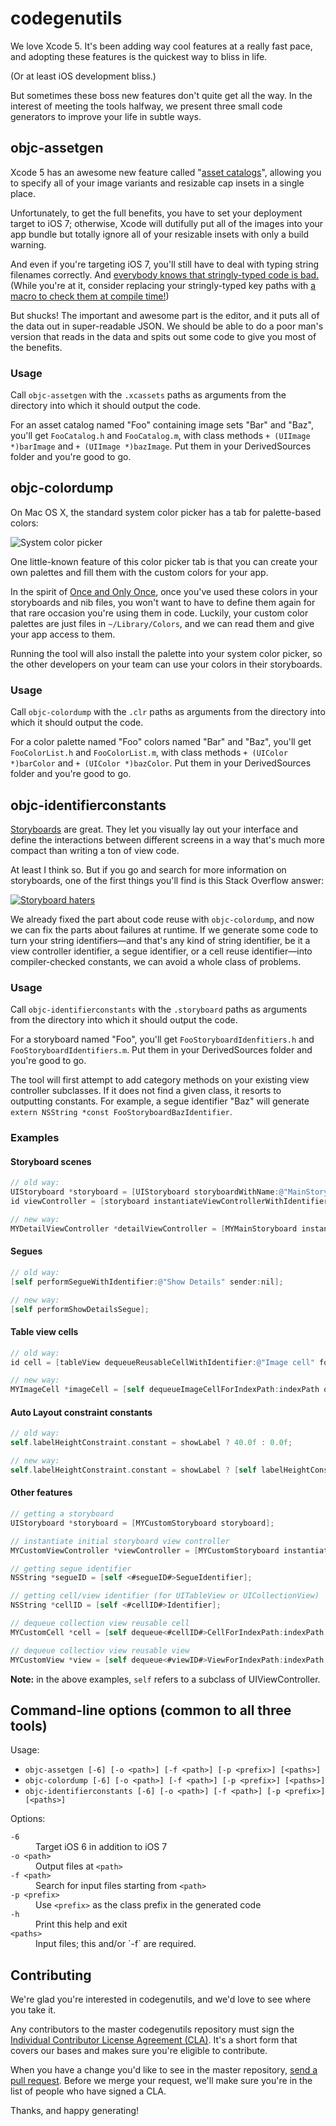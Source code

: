 # codegenutils

We love Xcode 5. It's been adding way cool features at a really fast pace, and adopting these features is the quickest way to bliss in life.

(Or at least iOS development bliss.)

But sometimes these boss new features don't quite get all the way. In the interest of meeting the tools halfway, we present three small code generators to improve your life in subtle ways.

## objc-assetgen

Xcode 5 has an awesome new feature called "[asset catalogs](https://developer.apple.com/technologies/tools/features.html)", allowing you to specify all of your image variants and resizable cap insets in a single place.

Unfortunately, to get the full benefits, you have to set your deployment target to iOS 7; otherwise, Xcode will dutifully put all of the images into your app bundle but totally ignore all of your resizable insets with only a build warning.

And even if you're targeting iOS 7, you'll still have to deal with typing string filenames correctly. And [everybody knows that stringly-typed code is bad.](http://c2.com/cgi/wiki?StringlyTyped) (While you're at it, consider replacing your stringly-typed key paths with [a macro to check them at compile time!](https://gist.github.com/kyleve/8213806))

But shucks! The important and awesome part is the editor, and it puts all of the data out in super-readable JSON. We should be able to do a poor man's version that reads in the data and spits out some code to give you most of the benefits.

### Usage

Call `objc-assetgen` with the `.xcassets` paths as arguments from the directory into which it should output the code.

For an asset catalog named "Foo" containing image sets "Bar" and "Baz", you'll get `FooCatalog.h` and `FooCatalog.m`, with class methods `+ (UIImage *)barImage` and `+ (UIImage *)bazImage`. Put them in your DerivedSources folder and you're good to go.

## objc-colordump

On Mac OS X, the standard system color picker has a tab for palette-based colors:

![System color picker](Documentation/colorpicker.png)

One little-known feature of this color picker tab is that you can create your own palettes and fill them with the custom colors for your app.

In the spirit of [Once and Only Once](http://c2.com/cgi/wiki?OnceAndOnlyOnce), once you've used these colors in your storyboards and nib files, you won't want to have to define them again for that rare occasion you're using them in code. Luckily, your custom color palettes are just files in `~/Library/Colors`, and we can read them and give your app access to them.

Running the tool will also install the palette into your system color picker, so the other developers on your team can use your colors in their storyboards.

### Usage

Call `objc-colordump` with the `.clr` paths as arguments from the directory into which it should output the code.

For a color palette named "Foo" colors named "Bar" and "Baz", you'll get `FooColorList.h` and `FooColorList.m`, with class methods `+ (UIColor *)barColor` and `+ (UIColor *)bazColor`. Put them in your DerivedSources folder and you're good to go.

## objc-identifierconstants

[Storyboards](https://developer.apple.com/library/ios/documentation/general/conceptual/Devpedia-CocoaApp/Storyboard.html) are great. They let you visually lay out your interface and define the interactions between different screens in a way that's much more compact than writing a ton of view code.

At least I think so. But if you go and search for more information on storyboards, one of the first things you'll find is this Stack Overflow answer:

[![Storyboard haters](Documentation/storyboardhaters.png)](http://stackoverflow.com/a/19457257/6010)

We already fixed the part about code reuse with `objc-colordump`, and now we can fix the parts about failures at runtime. If we generate some code to turn your string identifiers—and that's any kind of string identifier, be it a view controller identifier, a segue identifier, or a cell reuse identifier—into compiler-checked constants, we can avoid a whole class of problems.

### Usage

Call `objc-identifierconstants` with the `.storyboard` paths as arguments from the directory into which it should output the code.

For a storyboard named "Foo", you'll get `FooStoryboardIdenfitiers.h` and `FooStoryboardIdentifiers.m`. Put them in your DerivedSources folder and you're good to go.

The tool will first attempt to add category methods on your existing view controller subclasses. If it does not find a given class, it resorts to outputting constants. For example, a segue identifier "Baz" will generate `extern NSString *const FooStoryboardBazIdentifier`.

### Examples

#### Storyboard scenes

```objective-c
// old way:
UIStoryboard *storyboard = [UIStoryboard storyboardWithName:@"MainStoryboard" bundle:nil];
id viewController = [storyboard instantiateViewControllerWithIdentifier:@"Detail View Controller"];

// new way:
MYDetailViewController *detailViewController = [MYMainStoryboard instantiateDetailViewController];
```

#### Segues

```objective-c
// old way:
[self performSegueWithIdentifier:@"Show Details" sender:nil];

// new way:
[self performShowDetailsSegue];
```

#### Table view cells

```objective-c
// old way:
id cell = [tableView dequeueReusableCellWithIdentifier:@"Image cell" forIndexPath:indexPath];

// new way:
MYImageCell *imageCell = [self dequeueImageCellForIndexPath:indexPath ofTableView:tableView];
```

#### Auto Layout constraint constants

```objective-c
// old way:
self.labelHeightConstraint.constant = showLabel ? 40.0f : 0.0f;

// new way:
self.labelHeightConstraint.constant = showLabel ? [self labelHeightConstraintOriginalConstant] : 0.0f;
```

#### Other features

```objective-c
// getting a storyboard
UIStoryboard *storyboard = [MYCustomStoryboard storyboard];

// instantiate initial storyboard view controller
MYCustomViewController *viewController = [MYCustomStoryboard instantiateInitialViewController];

// getting segue identifier
NSString *segueID = [self <#segueID#>SegueIdentifier];

// getting cell/view identifier (for UITableView or UICollectionView)
NSString *cellID = [self <#cellID#>Identifier];

// dequeue collection view reusable cell
MYCustomCell *cell = [self dequeue<#cellID#>CellForIndexPath:indexPath ofCollectionView:collectionView];

// dequeue collectiov view reusable view 
MYCustomView *view = [self dequeue<#viewID#>ViewForIndexPath:indexPath ofKind:kind ofCollectionView:collectionView];
```

**Note:** in the above examples, `self` refers to a subclass of UIViewController.

## Command-line options (common to all three tools)

Usage:
* `objc-assetgen [-6] [-o <path>] [-f <path>] [-p <prefix>] [<paths>]`
* `objc-colordump [-6] [-o <path>] [-f <path>] [-p <prefix>] [<paths>]`
* `objc-identifierconstants [-6] [-o <path>] [-f <path>] [-p <prefix>] [<paths>]`

Options:
<dl>
<dt><code>-6</code></dt><dd>Target iOS 6 in addition to iOS 7</dd>
<dt><code>-o &lt;path></code></dt><dd>Output files at <code>&lt;path></code></dd>
<dt><code>-f &lt;path></code></dt><dd>Search for input files starting from <code>&lt;path></code></dd>
<dt><code>-p &lt;prefix></code></dt><dd>Use <code>&lt;prefix></code> as the class prefix in the generated code</dd>
<dt><code>-h</code></dt><dd>Print this help and exit</dd>
<dt><code>&lt;paths></code></dt><dd>Input files; this and/or `-f` are required.</dd>
</dl>

## Contributing

We're glad you're interested in codegenutils, and we'd love to see where you take it.

Any contributors to the master codegenutils repository must sign the [Individual Contributor License Agreement (CLA)](https://spreadsheets.google.com/spreadsheet/viewform?formkey=dDViT2xzUHAwRkI3X3k5Z0lQM091OGc6MQ&ndplr=1). It's a short form that covers our bases and makes sure you're eligible to contribute.

When you have a change you'd like to see in the master repository, [send a pull request](https://github.com/square/objc-codegenutils/pulls). Before we merge your request, we'll make sure you're in the list of people who have signed a CLA.

Thanks, and happy generating!
